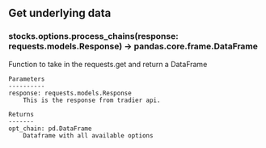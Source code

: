 ## Get underlying data 
### stocks.options.process_chains(response: requests.models.Response) -> pandas.core.frame.DataFrame

Function to take in the requests.get and return a DataFrame

    Parameters
    ----------
    response: requests.models.Response
        This is the response from tradier api.

    Returns
    -------
    opt_chain: pd.DataFrame
        Dataframe with all available options
